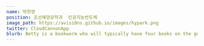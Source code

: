 ```yaml
---
name: 박한영
position: 조선해양공학과  인공지능반도체
image_path: https://avisi0ns.github.io/images/hypark.png
twitter: CloudCannonApp
blurb: Betty is a bookworm who will typically have four books on the go.
---
```

